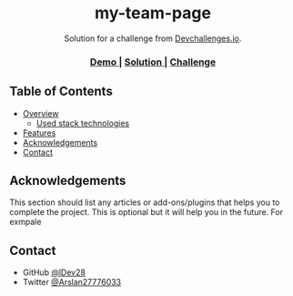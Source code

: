 <h1 align="center">my-team-page</h1>

<div align="center">
   Solution for a challenge from  <a href="http://devchallenges.io" target="_blank">Devchallenges.io</a>.
</div>

<div align="center">
  <h3>
    <a href="https://ldev28.github.io/my-team/">
      Demo
    </a>
    <span> | </span>
    <a href="https://github.com/ldev28.github.io/my-team">
      Solution
    </a>
    <span> | </span>
    <a href="https://devchallenges.io/challenges/wBunSb7FPrIepJZAg0sY">
      Challenge
    </a>
  </h3>
</div>

<!-- TABLE OF CONTENTS -->

## Table of Contents

- [Overview](#overview)
   - [Used stack technologies](#used-stack-technologies)
- [Features](#features)
- [Acknowledgements](#acknowledgements)
- [Contact](#contact)

<!-- OVERVIEW -->
<!-- 
## Overview

![](https://github.com/ldev28.github.io/my-team/blob/main/page.PNG) -->


<!-- Introduce your projects by taking a screenshot or a gif. Try to tell visitors a story about your project by answering:

- Where can I see your demo?
- What was your experience?
- What have you learned/improved?
- Your wisdom? :) -->

<!-- 
### Used stack technologies

- html
- css -->
<!-- - scss -->

## Acknowledgements

This section should list any articles or add-ons/plugins that helps you to complete the project. This is optional but it will help you in the future. For exmpale

<!-- - [Steps to replicate a design with only HTML and CSS](https://devchallenges-blogs.web.app/how-to-replicate-design/) -->

## Contact

- GitHub [@lDev28](https://github.com/ldev28)
- Twitter [@Arslan27776033](https://twitter.com/Arslan27776033)
<!-- - VK [] -->
